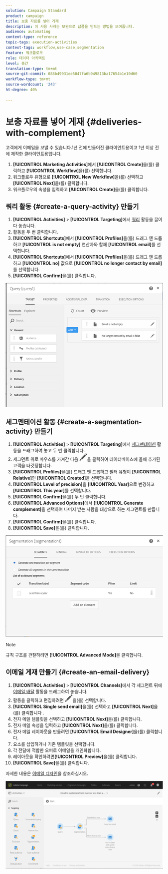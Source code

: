 ```yaml
---
solution: Campaign Standard
product: campaign
title: 보충 자료를 넣어 게재
description: 이 사용 사례는 보완으로 납품을 만드는 방법을 보여줍니다.
audience: automating
content-type: reference
topic-tags: execution-activities
context-tags: workflow,use-case,segmentation
feature: 워크플로우
role: 데이터 아키텍트
level: 중간
translation-type: tm+mt
source-git-commit: 088b49931ee5047fa6b949813ba17654b1e10d60
workflow-type: tm+mt
source-wordcount: '243'
ht-degree: 40%

---
```



# 보충 자료를 넣어 게재 {#deliveries-with-complement}

고객에게 이메일을 보낼 수 있습니다.1년 전에 만들어진 클라이언트용이고 1년 이상 전에 제작한 클라이언트용입니다.

1. **[!UICONTROL Marketing Activities]**&#x200B;에서 **[!UICONTROL Create]**&#x200B;을(를) 클릭하고 **[!UICONTROL Workflow]**&#x200B;을(를) 선택합니다.
1. 워크플로우 유형으로 **[!UICONTROL New Workflow]**&#x200B;을(를) 선택하고 **[!UICONTROL Next]**&#x200B;을(를) 클릭합니다.
1. 워크플로우의 속성을 입력하고 **[!UICONTROL Create]**&#x200B;을(를) 클릭합니다.

## 쿼리 활동 {#create-a-query-activity} 만들기

1. **[!UICONTROL Activities]** > **[!UICONTROL Targeting]**&#x200B;에서 [쿼리](../../automating/using/query.md) 활동을 끌어다 놓습니다.
1. 활동을 두 번 클릭합니다.
1. **[!UICONTROL Shortcuts]**&#x200B;에서 **[!UICONTROL Profiles]**&#x200B;을(를) 드래그 앤 드롭하고 **[!UICONTROL is not empty]** 연산자와 함께 **[!UICONTROL email]**&#x200B;를 선택합니다.
1. **[!UICONTROL Shortcuts]**&#x200B;에서 **[!UICONTROL Profiles]**&#x200B;을(를) 드래그 앤 드롭하고 **[!UICONTROL no]** 값으로 **[!UICONTROL no longer contact by email]**&#x200B;를 선택합니다.
1. **[!UICONTROL Confirm]**&#x200B;을(를) 클릭합니다.

![](assets/wf-complement-query.png)

## 세그멘테이션 활동 {#create-a-segmentation-activity} 만들기

1. **[!UICONTROL Activities]** > **[!UICONTROL Targeting]**&#x200B;에서 [세그멘테이션](../../automating/using/segmentation.md) 활동을 드래그하여 놓고 두 번 클릭합니다.
1. 세그먼트 위로 마우스를 가져간 다음 ![](assets/edit_darkgrey-24px.png)을 클릭하여 데이터베이스에 올해 추가된 고객을 타깃팅합니다.
1. **[!UICONTROL Profiles]**&#x200B;을(를) 드래그 앤 드롭하고 필터 유형이 **[!UICONTROL Relative]**&#x200B;인 **[!UICONTROL Created]**&#x200B;을 선택합니다.
1. **[!UICONTROL Level of precision]**&#x200B;을 **[!UICONTROL Year]**&#x200B;으로 변경하고 **[!UICONTROL This year]**&#x200B;를 선택합니다.
1. **[!UICONTROL Confirm]**&#x200B;을(를) 두 번 클릭합니다.
1. **[!UICONTROL Advanced Options]**&#x200B;에서 **[!UICONTROL Generate complement]**&#x200B;을 선택하여 나머지 받는 사람을 대상으로 하는 세그먼트를 만듭니다.
1. **[!UICONTROL Confirm]**&#x200B;을(를) 클릭합니다.
1. **[!UICONTROL Save]**&#x200B;을(를) 클릭합니다.

![](assets/wf-complement-segmentation.png)

>[!NOTE]
>
>규칙 구조를 관찰하려면 **[!UICONTROL Advanced Mode]**&#x200B;을 클릭합니다.

## 이메일 게재 만들기 {#create-an-email-delivery}

1. **[!UICONTROL Activities]** > **[!UICONTROL Channels]**&#x200B;에서 각 세그먼트 뒤에 [이메일 배달](../../automating/using/email-delivery.md) 활동을 드래그하여 놓습니다.
1. 활동을 클릭하고 편집하려면 ![](assets/edit_darkgrey-24px.png)을(를) 선택합니다.
1. **[!UICONTROL Single send email]**&#x200B;을(를) 선택하고 **[!UICONTROL Next]**&#x200B;을(를) 클릭합니다 .
1. 전자 메일 템플릿을 선택하고 **[!UICONTROL Next]**&#x200B;을(를) 클릭합니다.
1. 전자 메일 속성을 입력하고 **[!UICONTROL Next]**&#x200B;을(를) 클릭합니다.
1. 전자 메일 레이아웃을 만들려면 **[!UICONTROL Email Designer]**&#x200B;을(를) 클릭합니다.
1. 요소를 삽입하거나 기존 템플릿을 선택합니다.
1. 각 전달에 적합한 오퍼로 이메일을 개인화합니다.
1. 레이아웃을 확인하려면&#x200B;**[!UICONTROL Preview]**&#x200B;을(를) 클릭합니다.
1. **[!UICONTROL Save]**&#x200B;을(를) 클릭합니다.

자세한 내용은 [이메일 디자인](../../designing/using/designing-from-scratch.md#designing-an-email-content-from-scratch)을 참조하십시오.

![](assets/wf-deliveries-with-a-complement.png)

